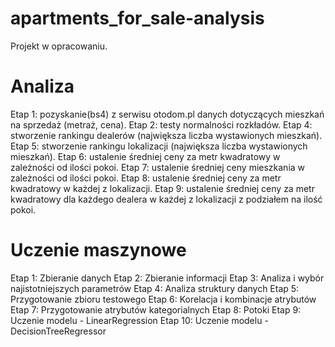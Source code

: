 # apartments_for_sale-analysis

Projekt w opracowaniu.

# Analiza
Etap 1: pozyskanie(bs4) z serwisu otodom.pl danych dotyczących mieszkań na sprzedaż (metraż, cena).
Etap 2: testy normalności rozkładów.
Etap 4: stworzenie rankingu dealerów (największa liczba wystawionych mieszkań).
Etap 5: stworzenie rankingu lokalizacji (największa liczba wystawionych mieszkań).
Etap 6: ustalenie średniej ceny za metr kwadratowy w zależności od ilości pokoi.
Etap 7: ustalenie średniej ceny mieszkania w zależności od ilości pokoi.
Etap 8: ustalenie średniej ceny za metr kwadratowy w każdej z lokalizacji.
Etap 9: ustalenie średniej ceny za metr kwadratowy dla każdego dealera w każdej z lokalizacji z podziałem na ilość pokoi.

# Uczenie maszynowe
Etap 1: Zbieranie danych
Etap 2: Zbieranie informacji
Etap 3: Analiza i wybór najistotniejszych parametrów
Etap 4: Analiza struktury danych
Etap 5: Przygotowanie zbioru testowego
Etap 6: Korelacja i kombinacje atrybutów
Etap 7: Przygotowanie atrybutów kategorialnych
Etap 8: Potoki
Etap 9: Uczenie modelu - LinearRegression
Etap 10: Uczenie modelu - DecisionTreeRegressor

